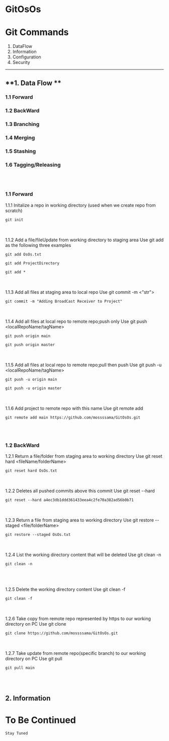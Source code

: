 GitOsOs <a name="TOP"></a>
===================
# **Git Commands**
1. DataFlow
2. Information
3. Configuration
4. Security

- - - - 
## **1. Data Flow **
### 1.1 Forward
### 1.2 BackWard
### 1.3 Branching
### 1.4 Merging
### 1.5 Stashing
### 1.6 Tagging/Releasing

<br/><br/>
### 1.1 Forward 
1.1.1 Initalize a repo in working directory (used when we create repo from scratch)
    
    git init

<br/><br/>
1.1.2 Add a file/fileUpdate from working directory to staging area
Use git add <fileName> as the following three examples

    git add OsOs.txt
    
    git add ProjectDirectory
    
    git add *
    
<br/><br/>
1.1.3 Add all files at staging area to local repo
Use git commit -m <"str"> 

    git commit -m "Adding BroadCast Receiver to Project"
    
<br/><br/>
1.1.4 Add all files at local repo to remote repo;push only
Use git push <remoteRepoName> <localRepoName/tagName>   
    
    git push origin main
    
    git push origin master
    
<br/><br/>
1.1.5 Add all files at local repo to remote repo;pull then push
Use git push -u <remoteRepoName> <localRepoName/tagName>
    
    git push -u origin main
    
    git push -u origin master
    
<br/><br/>
1.1.6 Add project to remote repo with this name 
Use git remote add <remoteRepoName> <https> 
    
    git remote add main https://github.com/mossssama/GitOsOs.git
    
<br/><br/>

### 1.2 BackWard
1.2.1 Return a file/folder from staging area to working directory
Use git reset hard <fileName/folderName>

    git reset hard OsOs.txt
   
<br/><br/>
1.2.2 Deletes all pushed commits above this commit 
Use git reset --hard <hashCodeOfCommitYouWantItToBeLastCommit>

    git reset --hard a4ec3db1ddd361433eea4c2fe70a382ad56b0b71

<br/><br/>
1.2.3 Return a file from staging area to working directory
Use git restore --staged <file/folderName>

    git restore --staged OsOs.txt

<br/><br/>
1.2.4 List the working directory content that will be deleted
Use git clean -n

    git clean -n
    
<br/><br/>    
1.2.5 Delete the working directory content
Use git clean -f

    git clean -f
    
<br/><br/> 
1.2.6 Take copy from remote repo represented by https to our working directory on PC
Use git clone <https>

    git clone https://github.com/mossssama/GitOsOs.git

<br><br/>
1.2.7 Take update from remote repo(specific branch) to our working directory on PC
Use git pull <branchName>

    git pull main

<br><br/>

## 2. Information 
    
# To Be Continued #

    Stay Tuned

